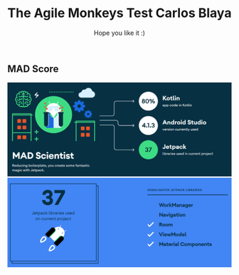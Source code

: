 <h1 align="center">The Agile Monkeys Test Carlos Blaya</h1>

<p align="center">
Hope you like it :)
</p>
</br>

## MAD Score
<img src="/previews/summary.png"/>
<img src="/previews/jetpack.png"/>
